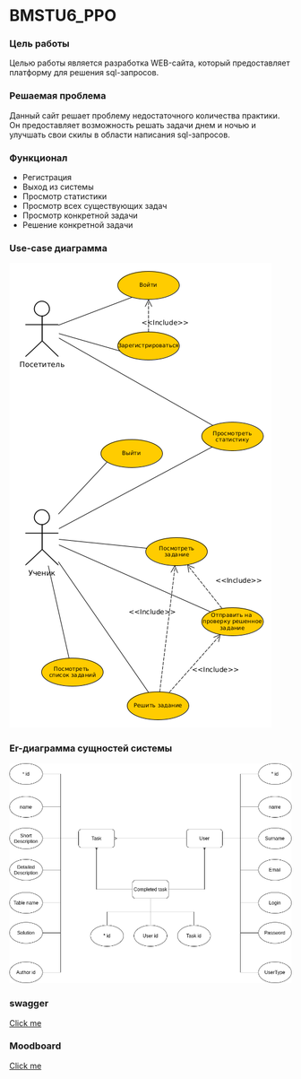 # BMSTU6_PPO

<!-- ![GitHub last commit](https://img.shields.io/github/last-commit/Sunshine-ki/BMSTU7_WEB?style=for-the-badge)

![GitHub repo size](https://img.shields.io/github/repo-size/Sunshine-ki/BMSTU7_WEB?style=for-the-badge)  -->

### Цель работы

<!-- Создать WEB-сайт для возможности улучшения навыков  построения запросов к базе данных.  -->
Целью работы является разработка WEB-сайта, который предоставляет платформу для решения sql-запросов.

### Решаемая проблема

Данный сайт решает проблему недостаточного количества практики. 
Он предоставляет возможность решать задачи днем и ночью и улучшать свои скилы в области написания sql-запросов. 

### Функционал 

* Регистрация
* Выход из системы
* Просмотр статистики
* Просмотр всех существующих задач
* Просмотр конкретной задачи
* Решение конкретной задачи

### Use-case диаграмма

![use_case](./docs/img/use-case.png)

### Er-диаграмма сущностей системы

![use_case](./docs/img/ER-diagram.png)


### swagger


[Click me](https://app.swaggerhub.com/apis/Sunshine-ki/WEB/1.0.0)


### Moodboard

[Click me](https://www.pinterest.ru/sukochevaalis/se-web/)
